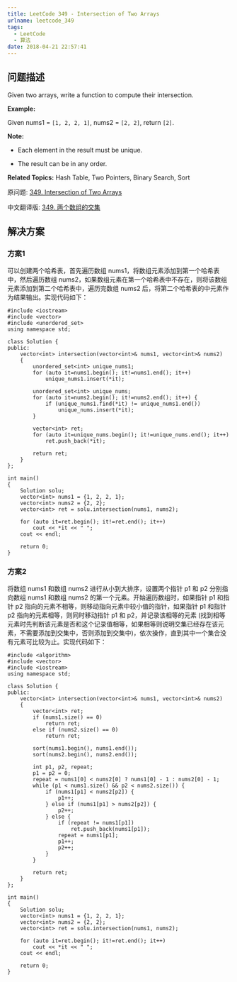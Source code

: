 ```yaml
---
title: LeetCode 349 - Intersection of Two Arrays
urlname: leetcode_349
tags:
  - LeetCode
  - 算法
date: 2018-04-21 22:57:41
---
```


## 问题描述

Given two arrays, write a function to compute their intersection.

__Example:__

Given nums1 = `[1, 2, 2, 1]`, nums2 = `[2, 2]`, return `[2]`.

__Note:__

* Each element in the result must be unique.


* The result can be in any order.

__Related Topics:__ Hash Table, Two Pointers, Binary Search, Sort

原问题: [349. Intersection of Two Arrays](https://leetcode.com/problems/intersection-of-two-arrays/description/)

中文翻译版: [349. 两个数组的交集](https://leetcode-cn.com/problems/intersection-of-two-arrays/description/)

## 解决方案

### 方案1

可以创建两个哈希表，首先遍历数组 nums1，将数组元素添加到第一个哈希表中，然后遍历数组 nums2，如果数组元素在第一个哈希表中不存在，则将该数组元素添加到第二个哈希表中，遍历完数组 nums2 后，将第二个哈希表的中元素作为结果输出。实现代码如下：

```
#include <iostream>
#include <vector>
#include <unordered_set>
using namespace std;

class Solution {
public:
    vector<int> intersection(vector<int>& nums1, vector<int>& nums2)
    {
        unordered_set<int> unique_nums1;
        for (auto it=nums1.begin(); it!=nums1.end(); it++)
            unique_nums1.insert(*it);

        unordered_set<int> unique_nums;
        for (auto it=nums2.begin(); it!=nums2.end(); it++) {
            if (unique_nums1.find(*it) != unique_nums1.end())
                unique_nums.insert(*it);
        }

        vector<int> ret;
        for (auto it=unique_nums.begin(); it!=unique_nums.end(); it++)
            ret.push_back(*it);

        return ret;
    }
};

int main()
{
    Solution solu;
    vector<int> nums1 = {1, 2, 2, 1};
    vector<int> nums2 = {2, 2};
    vector<int> ret = solu.intersection(nums1, nums2);

    for (auto it=ret.begin(); it!=ret.end(); it++)
        cout << *it << " ";
    cout << endl;

    return 0;
}
```

### 方案2

将数组 nums1 和数组 nums2 进行从小到大排序，设置两个指针 p1 和 p2 分别指向数组 nums1 和数组 nums2 的第一个元素。开始遍历数组时，如果指针 p1 和指针 p2 指向的元素不相等，则移动指向元素中较小值的指针，如果指针 p1 和指针 p2 指向的元素相等，则同时移动指针 p1 和 p2，并记录该相等的元素 (找到相等元素时先判断该元素是否和这个记录值相等，如果相等则说明交集已经存在该元素，不需要添加到交集中，否则添加到交集中)，依次操作，直到其中一个集合没有元素可比较为止。实现代码如下：

```
#include <algorithm>
#include <vector>
#include <iostream>
using namespace std;

class Solution {
public:
    vector<int> intersection(vector<int>& nums1, vector<int>& nums2)
    {
        vector<int> ret;
        if (nums1.size() == 0)
            return ret;
        else if (nums2.size() == 0)
            return ret;

        sort(nums1.begin(), nums1.end());
        sort(nums2.begin(), nums2.end());

        int p1, p2, repeat;
        p1 = p2 = 0;
        repeat = nums1[0] < nums2[0] ? nums1[0] - 1 : nums2[0] - 1;
        while (p1 < nums1.size() && p2 < nums2.size()) {
            if (nums1[p1] < nums2[p2]) {
                p1++;
            } else if (nums1[p1] > nums2[p2]) {
                p2++;
            } else {
                if (repeat != nums1[p1])
                    ret.push_back(nums1[p1]);
                repeat = nums1[p1];
                p1++;
                p2++;
            }
        }

        return ret;
    }
};

int main()
{
    Solution solu;
    vector<int> nums1 = {1, 2, 2, 1};
    vector<int> nums2 = {2, 2};
    vector<int> ret = solu.intersection(nums1, nums2);

    for (auto it=ret.begin(); it!=ret.end(); it++)
        cout << *it << " ";
    cout << endl;

    return 0;
}
```
